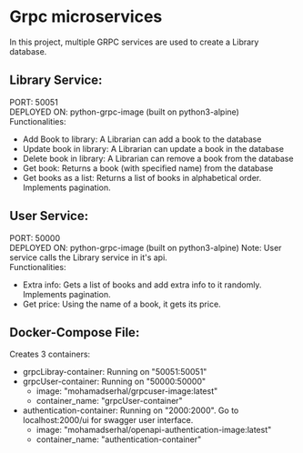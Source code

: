 # Grpc microservices
In this project, multiple GRPC services are used to create a Library database.

## Library Service:
PORT: 50051   
DEPLOYED ON: python-grpc-image (built on python3-alpine)   
Functionalities: 
- Add Book to library: A Librarian can add a book to the database
- Update book in library: A Librarian can update a book in the database
- Delete book in library: A Librarian can remove a book from the database
- Get book: Returns a book (with specified name) from the database
- Get books as a list: Returns a list of books in alphabetical order. Implements pagination.

## User Service:
PORT: 50000   
DEPLOYED ON: python-grpc-image (built on python3-alpine)
Note: User service calls the Library service in it's api.  
Functionalities:
- Extra info: Gets a list of books and add extra info to it randomly. Implements pagination.
- Get price: Using the name of a book, it gets its price.

## Docker-Compose File:
Creates 3 containers:
- grpcLibray-container: Running on "50051:50051"
- grpcUser-container: Running on "50000:50000"
    - image: "mohamadserhal/grpcuser-image:latest"
    - container_name: "grpcUser-container"
- authentication-container: Running on "2000:2000". Go to localhost:2000/ui for swagger user interface.
    - image: "mohamadserhal/openapi-authentication-image:latest"
    - container_name: "authentication-container"